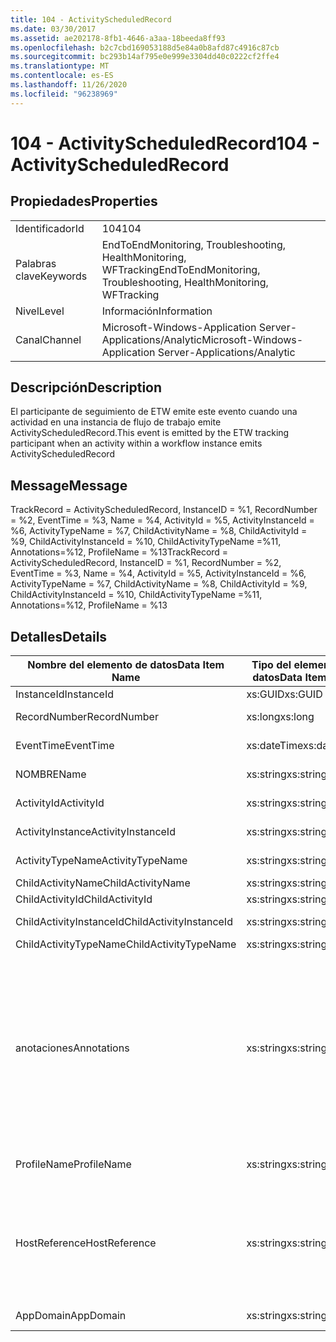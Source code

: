 ```yaml
---
title: 104 - ActivityScheduledRecord
ms.date: 03/30/2017
ms.assetid: ae202178-8fb1-4646-a3aa-18beeda8ff93
ms.openlocfilehash: b2c7cbd169053188d5e84a0b8afd87c4916c87cb
ms.sourcegitcommit: bc293b14af795e0e999e3304dd40c0222cf2ffe4
ms.translationtype: MT
ms.contentlocale: es-ES
ms.lasthandoff: 11/26/2020
ms.locfileid: "96238969"
---
```

# <a name="104---activityscheduledrecord"></a><span data-ttu-id="4d7b9-102">104 - ActivityScheduledRecord</span><span class="sxs-lookup"><span data-stu-id="4d7b9-102">104 - ActivityScheduledRecord</span></span>

## <a name="properties"></a><span data-ttu-id="4d7b9-103">Propiedades</span><span class="sxs-lookup"><span data-stu-id="4d7b9-103">Properties</span></span>  
  
|||  
|-|-|  
|<span data-ttu-id="4d7b9-104">Identificador</span><span class="sxs-lookup"><span data-stu-id="4d7b9-104">Id</span></span>|<span data-ttu-id="4d7b9-105">104</span><span class="sxs-lookup"><span data-stu-id="4d7b9-105">104</span></span>|  
|<span data-ttu-id="4d7b9-106">Palabras clave</span><span class="sxs-lookup"><span data-stu-id="4d7b9-106">Keywords</span></span>|<span data-ttu-id="4d7b9-107">EndToEndMonitoring, Troubleshooting, HealthMonitoring, WFTracking</span><span class="sxs-lookup"><span data-stu-id="4d7b9-107">EndToEndMonitoring, Troubleshooting, HealthMonitoring, WFTracking</span></span>|  
|<span data-ttu-id="4d7b9-108">Nivel</span><span class="sxs-lookup"><span data-stu-id="4d7b9-108">Level</span></span>|<span data-ttu-id="4d7b9-109">Información</span><span class="sxs-lookup"><span data-stu-id="4d7b9-109">Information</span></span>|  
|<span data-ttu-id="4d7b9-110">Canal</span><span class="sxs-lookup"><span data-stu-id="4d7b9-110">Channel</span></span>|<span data-ttu-id="4d7b9-111">Microsoft-Windows-Application Server-Applications/Analytic</span><span class="sxs-lookup"><span data-stu-id="4d7b9-111">Microsoft-Windows-Application Server-Applications/Analytic</span></span>|  
  
## <a name="description"></a><span data-ttu-id="4d7b9-112">Descripción</span><span class="sxs-lookup"><span data-stu-id="4d7b9-112">Description</span></span>  

 <span data-ttu-id="4d7b9-113">El participante de seguimiento de ETW emite este evento cuando una actividad en una instancia de flujo de trabajo emite ActivityScheduledRecord.</span><span class="sxs-lookup"><span data-stu-id="4d7b9-113">This event is emitted by the ETW tracking participant when an activity within a workflow instance emits ActivityScheduledRecord</span></span>  
  
## <a name="message"></a><span data-ttu-id="4d7b9-114">Message</span><span class="sxs-lookup"><span data-stu-id="4d7b9-114">Message</span></span>  

 <span data-ttu-id="4d7b9-115">TrackRecord = ActivityScheduledRecord, InstanceID = %1,  RecordNumber = %2, EventTime = %3, Name = %4, ActivityId = %5, ActivityInstanceId = %6, ActivityTypeName = %7, ChildActivityName = %8, ChildActivityId = %9, ChildActivityInstanceId = %10, ChildActivityTypeName =%11, Annotations=%12, ProfileName = %13</span><span class="sxs-lookup"><span data-stu-id="4d7b9-115">TrackRecord = ActivityScheduledRecord, InstanceID = %1,  RecordNumber = %2, EventTime = %3, Name = %4, ActivityId = %5, ActivityInstanceId = %6, ActivityTypeName = %7, ChildActivityName = %8, ChildActivityId = %9, ChildActivityInstanceId = %10, ChildActivityTypeName =%11, Annotations=%12, ProfileName = %13</span></span>  
  
## <a name="details"></a><span data-ttu-id="4d7b9-116">Detalles</span><span class="sxs-lookup"><span data-stu-id="4d7b9-116">Details</span></span>  
  
|<span data-ttu-id="4d7b9-117">Nombre del elemento de datos</span><span class="sxs-lookup"><span data-stu-id="4d7b9-117">Data Item Name</span></span>|<span data-ttu-id="4d7b9-118">Tipo del elemento de datos</span><span class="sxs-lookup"><span data-stu-id="4d7b9-118">Data Item Type</span></span>|<span data-ttu-id="4d7b9-119">Descripción</span><span class="sxs-lookup"><span data-stu-id="4d7b9-119">Description</span></span>|  
|--------------------|--------------------|-----------------|  
|<span data-ttu-id="4d7b9-120">InstanceId</span><span class="sxs-lookup"><span data-stu-id="4d7b9-120">InstanceId</span></span>|<span data-ttu-id="4d7b9-121">xs:GUID</span><span class="sxs-lookup"><span data-stu-id="4d7b9-121">xs:GUID</span></span>|<span data-ttu-id="4d7b9-122">El id. de instancia del flujo de trabajo.</span><span class="sxs-lookup"><span data-stu-id="4d7b9-122">The instance id for the workflow</span></span>|  
|<span data-ttu-id="4d7b9-123">RecordNumber</span><span class="sxs-lookup"><span data-stu-id="4d7b9-123">RecordNumber</span></span>|<span data-ttu-id="4d7b9-124">xs:long</span><span class="sxs-lookup"><span data-stu-id="4d7b9-124">xs:long</span></span>|<span data-ttu-id="4d7b9-125">El número de secuencia del registro emitido.</span><span class="sxs-lookup"><span data-stu-id="4d7b9-125">The sequence number of the emitted record</span></span>|  
|<span data-ttu-id="4d7b9-126">EventTime</span><span class="sxs-lookup"><span data-stu-id="4d7b9-126">EventTime</span></span>|<span data-ttu-id="4d7b9-127">xs:dateTime</span><span class="sxs-lookup"><span data-stu-id="4d7b9-127">xs:dateTime</span></span>|<span data-ttu-id="4d7b9-128">La hora en UTC cuando se emitió el evento.</span><span class="sxs-lookup"><span data-stu-id="4d7b9-128">The time in UTC when the event was emitted</span></span>|  
|<span data-ttu-id="4d7b9-129">NOMBRE</span><span class="sxs-lookup"><span data-stu-id="4d7b9-129">Name</span></span>|<span data-ttu-id="4d7b9-130">xs:string</span><span class="sxs-lookup"><span data-stu-id="4d7b9-130">xs:string</span></span>|<span data-ttu-id="4d7b9-131">El nombre de la actividad que programó la actividad secundaria.</span><span class="sxs-lookup"><span data-stu-id="4d7b9-131">The name of the activity that scheduled the child activity</span></span>|  
|<span data-ttu-id="4d7b9-132">ActivityId</span><span class="sxs-lookup"><span data-stu-id="4d7b9-132">ActivityId</span></span>|<span data-ttu-id="4d7b9-133">xs:string</span><span class="sxs-lookup"><span data-stu-id="4d7b9-133">xs:string</span></span>|<span data-ttu-id="4d7b9-134">El id. de la actividad que programó la actividad secundaria.</span><span class="sxs-lookup"><span data-stu-id="4d7b9-134">The id of the activity that scheduled the child activity</span></span>|  
|<span data-ttu-id="4d7b9-135">ActivityInstance</span><span class="sxs-lookup"><span data-stu-id="4d7b9-135">ActivityInstanceId</span></span>|<span data-ttu-id="4d7b9-136">xs:string</span><span class="sxs-lookup"><span data-stu-id="4d7b9-136">xs:string</span></span>|<span data-ttu-id="4d7b9-137">El id. de la instancia de la actividad que programó la actividad secundaria.</span><span class="sxs-lookup"><span data-stu-id="4d7b9-137">The instance id of the activity that scheduled the child activity</span></span>|  
|<span data-ttu-id="4d7b9-138">ActivityTypeName</span><span class="sxs-lookup"><span data-stu-id="4d7b9-138">ActivityTypeName</span></span>|<span data-ttu-id="4d7b9-139">xs:string</span><span class="sxs-lookup"><span data-stu-id="4d7b9-139">xs:string</span></span>|<span data-ttu-id="4d7b9-140">El tipo de la actividad que solicitó la operación de cancelación.</span><span class="sxs-lookup"><span data-stu-id="4d7b9-140">The type of the activity that requested the cancel operation</span></span>|  
|<span data-ttu-id="4d7b9-141">ChildActivityName</span><span class="sxs-lookup"><span data-stu-id="4d7b9-141">ChildActivityName</span></span>|<span data-ttu-id="4d7b9-142">xs:string</span><span class="sxs-lookup"><span data-stu-id="4d7b9-142">xs:string</span></span>|<span data-ttu-id="4d7b9-143">El nombre de la actividad programada.</span><span class="sxs-lookup"><span data-stu-id="4d7b9-143">The name of the scheduled activity</span></span>|  
|<span data-ttu-id="4d7b9-144">ChildActivityId</span><span class="sxs-lookup"><span data-stu-id="4d7b9-144">ChildActivityId</span></span>|<span data-ttu-id="4d7b9-145">xs:string</span><span class="sxs-lookup"><span data-stu-id="4d7b9-145">xs:string</span></span>|<span data-ttu-id="4d7b9-146">El id. de la actividad programada.</span><span class="sxs-lookup"><span data-stu-id="4d7b9-146">The id of the scheduled activity</span></span>|  
|<span data-ttu-id="4d7b9-147">ChildActivityInstanceId</span><span class="sxs-lookup"><span data-stu-id="4d7b9-147">ChildActivityInstanceId</span></span>|<span data-ttu-id="4d7b9-148">xs:string</span><span class="sxs-lookup"><span data-stu-id="4d7b9-148">xs:string</span></span>|<span data-ttu-id="4d7b9-149">El id. de instancia de la actividad programada.</span><span class="sxs-lookup"><span data-stu-id="4d7b9-149">The instance id of the scheduled activity</span></span>|  
|<span data-ttu-id="4d7b9-150">ChildActivityTypeName</span><span class="sxs-lookup"><span data-stu-id="4d7b9-150">ChildActivityTypeName</span></span>|<span data-ttu-id="4d7b9-151">xs:string</span><span class="sxs-lookup"><span data-stu-id="4d7b9-151">xs:string</span></span>|<span data-ttu-id="4d7b9-152">El tipo de la actividad programada.</span><span class="sxs-lookup"><span data-stu-id="4d7b9-152">The type of the scheduled activity</span></span>|  
|<span data-ttu-id="4d7b9-153">anotaciones</span><span class="sxs-lookup"><span data-stu-id="4d7b9-153">Annotations</span></span>|<span data-ttu-id="4d7b9-154">xs:string</span><span class="sxs-lookup"><span data-stu-id="4d7b9-154">xs:string</span></span>|<span data-ttu-id="4d7b9-155">Las anotaciones que se agregaron a este evento.</span><span class="sxs-lookup"><span data-stu-id="4d7b9-155">The annotations that were added to this event.</span></span>  <span data-ttu-id="4d7b9-156">Los valores se almacenan en un elemento XML con el formato \<items> \< item  name = "annotationName" type="System.String"> annotationValue \</item> \</items> .</span><span class="sxs-lookup"><span data-stu-id="4d7b9-156">The values are stored in an xml element in the format \<items>\< item  name = "annotationName" type="System.String">annotationValue\</item>\</items>.</span></span>  <span data-ttu-id="4d7b9-157">Si no se especifica ninguna anotación, la cadena contendrá \<items/> .</span><span class="sxs-lookup"><span data-stu-id="4d7b9-157">If no annotations are specified then the string contains \<items/>.</span></span> <span data-ttu-id="4d7b9-158">El tamaño del evento ETW está limitado por el tamaño de búfer de ETW o la carga útil máxima para un evento ETW.</span><span class="sxs-lookup"><span data-stu-id="4d7b9-158">The ETW event size is limited by the ETW buffer size or the max payload for an ETW event.</span></span> <span data-ttu-id="4d7b9-159">Si el tamaño del evento supera los límites de ETW, el evento se trunca quitando las anotaciones y reemplazando el valor de anotación por \<items> ... \</items> .</span><span class="sxs-lookup"><span data-stu-id="4d7b9-159">If the size of the event exceeds the ETW limits, then the event is truncated by dropping the annotations and replacing the annotation value with \<items>...\</items>.</span></span>|  
|<span data-ttu-id="4d7b9-160">ProfileName</span><span class="sxs-lookup"><span data-stu-id="4d7b9-160">ProfileName</span></span>|<span data-ttu-id="4d7b9-161">xs:string</span><span class="sxs-lookup"><span data-stu-id="4d7b9-161">xs:string</span></span>|<span data-ttu-id="4d7b9-162">El nombre o el perfil de seguimiento que dio como resultado que se emitiera este evento.</span><span class="sxs-lookup"><span data-stu-id="4d7b9-162">The name or the tracking profile that resulted in this event being emitted</span></span>|  
|<span data-ttu-id="4d7b9-163">HostReference</span><span class="sxs-lookup"><span data-stu-id="4d7b9-163">HostReference</span></span>|<span data-ttu-id="4d7b9-164">xs:string</span><span class="sxs-lookup"><span data-stu-id="4d7b9-164">xs:string</span></span>|<span data-ttu-id="4d7b9-165">En el caso de los servicios hospedados en web, este campo identifica de manera única el servicio en la jerarquía web.</span><span class="sxs-lookup"><span data-stu-id="4d7b9-165">For web hosted services, this field uniquely identifies the service in the web hierarchy.</span></span>  <span data-ttu-id="4d7b9-166">Su formato se define como ' ruta de acceso virtual de la aplicación del nombre del sitio web&#124;ruta de acceso virtual del servicio&#124;ServiceName ' ejemplo: ' sitio web predeterminado/CalculatorApplication&#124;/CalculatorService.svc&#124;CalculatorService '</span><span class="sxs-lookup"><span data-stu-id="4d7b9-166">Its format is defined as 'Web Site Name Application Virtual Path&#124;Service Virtual Path&#124;ServiceName' Example: 'Default Web Site/CalculatorApplication&#124;/CalculatorService.svc&#124;CalculatorService'</span></span>|  
|<span data-ttu-id="4d7b9-167">AppDomain</span><span class="sxs-lookup"><span data-stu-id="4d7b9-167">AppDomain</span></span>|<span data-ttu-id="4d7b9-168">xs:string</span><span class="sxs-lookup"><span data-stu-id="4d7b9-168">xs:string</span></span>|<span data-ttu-id="4d7b9-169">La cadena devuelta por AppDomain.CurrentDomain.FriendlyName.</span><span class="sxs-lookup"><span data-stu-id="4d7b9-169">The string returned by AppDomain.CurrentDomain.FriendlyName.</span></span>|
